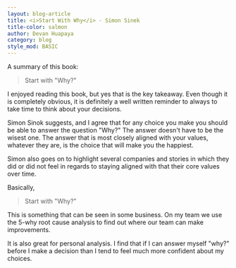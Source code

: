 ```yaml
---
layout: blog-article
title: <i>Start With Why</i> - Simon Sinek
title-color: salmon
author: Devan Huapaya
category: blog
style_mod: BASIC
---
```


A summary of this book:

> Start with "Why?"

I enjoyed reading this book, but yes that is the key takeaway. Even though it is completely obvious, it is definitely a well written reminder to always to take time to think about your decisions.

Simon Sinok suggests, and I agree that for any choice you make you should be able to answer the question "Why?" The answer doesn't have to be the wisest one. The answer that is most closely aligned with your values, whatever they are, is the choice that will make you the happiest.

Simon also goes on to highlight several companies and stories in which they did or did not feel in regards to staying aligned with that their core values over time.

Basically,

> Start with "Why?"

This is something that can be seen in some business. On my team we use the 5-why root cause analysis to find out where our team can make improvements.

It is also great for personal analysis. I find that if I can answer myself "why?" before I make a decision than I tend to feel much more confident about my choices.
